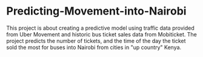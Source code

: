 # Predicting-Movement-into-Nairobi
This project is about creating a predictive model using traffic data provided from Uber Movement and historic bus ticket sales data from Mobiticket. The project predicts the number of tickets, and the time of the day the ticket sold the most for buses into Nairobi from cities in "up country" Kenya.
